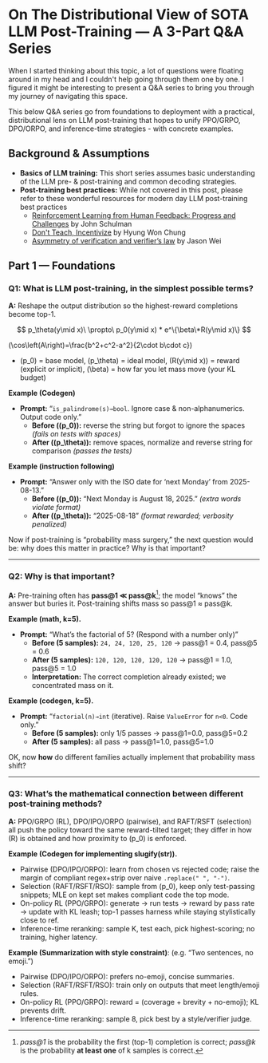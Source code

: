# On The Distributional View of SOTA LLM Post-Training — A 3-Part Q\&A Series

When I started thinking about this topic, a lot of questions were floating around in my head and I couldn't help going through them one by one. I figured it might be interesting to present a Q&A series to bring you through my journey of navigating this space.  

This below Q&A series go from foundations to deployment with a practical, distributional lens on LLM post-training that hopes to unify PPO/GRPO, DPO/ORPO, and inference-time strategies - with concrete examples.

## Background & Assumptions

- **Basics of LLM training:** This short series assumes basic understanding of the LLM pre- & post-training and common decoding strategies. 
- **Post-training best practices:** While not covered in this post, please refer to these wonderful resources for modern day LLM post-training best practices
    - [Reinforcement Learning from Human Feedback: Progress and Challenges](https://www.youtube.com/watch?v=hhiLw5Q_UFg)  by John Schulman
    - [Don't Teach, Incentivize](https://www.youtube.com/watch?v=kYWUEV_e2ss) by Hyung Won Chung
    - [Asymmetry of verification and verifier’s law](https://www.jasonwei.net/blog/asymmetry-of-verification-and-verifiers-law) by Jason Wei


## Part 1 — Foundations

### Q1: What is LLM post-training, in the simplest possible terms?
**A:** Reshape the output distribution so the highest-reward completions become top-1.  

$$
p_\theta(y\mid x)\ \propto\ p_0(y\mid x) * e^\{\beta\*R(y\mid x)\}
$$

\(\cos\left(A\right)=\frac{b^2+c^2-a^2}{2\cdot b\cdot c}\)

- \(p_0\) = base model, \(p_\theta\) = ideal model, \(R(y\mid x)\) = reward (explicit or implicit), \(\beta\) = how far you let mass move (your KL budget)

**Example (Codegen)**  
- **Prompt:** “`is_palindrome(s)→bool`. Ignore case & non-alphanumerics. Output code only.”
  - **Before (\(p_0\)):** reverse the string but forgot to ignore the spaces *(fails on tests with spaces)*  
  - **After (\(p_\theta\)):** remove spaces, normalize and reverse string for comparison *(passes the tests)*  

**Example (instruction following)**  
- **Prompt:** “Answer only with the ISO date for ‘next Monday’ from 2025-08-13.”  
  - **Before (\(p_0\)):** “Next Monday is August 18, 2025.” *(extra words violate format)*  
  - **After (\(p_\theta\)):** “2025-08-18” *(format rewarded; verbosity penalized)*

Now if post-training is “probability mass surgery,” the next question would be: why does this matter in practice? Why is that important?

---

### Q2: Why is that important?
**A:** Pre-training often has **pass@1 ≪ pass@k**[^pass@k]; the model “knows” the answer but buries it. Post-training shifts mass so pass@1 ≈ pass@k.

**Example (math, k=5).**  
- **Prompt:** “What’s the factorial of 5? (Respond with a number only)”  
  - **Before (5 samples):** `24, 24, 120, 25, 120` → pass@1 = 0.4, pass@5 = 0.6
  - **After (5 samples):** `120, 120, 120, 120, 120` → pass@1 = 1.0, pass@5 = 1.0  
  - **Interpretation:** The correct completion already existed; we concentrated mass on it.

**Example (codegen, k=5).**  
- **Prompt:** “`factorial(n)→int` (iterative). Raise `ValueError` for `n<0`. Code only.”
  - **Before (5 samples):** only 1/5 passes → pass@1=0.0, pass@5=0.2
  - **After (5 samples):** all pass → pass@1=1.0, pass@5=1.0

OK, now **how** do different families actually implement that probability mass shift?

[^pass@k]: *pass@1* is the probability the first (top-1) completion is correct; *pass@k* is the probability **at least one** of k samples is correct.


---

### Q3: What’s the mathematical connection between different post-training methods?
**A:** PPO/GRPO (RL), DPO/IPO/ORPO (pairwise), and RAFT/RSFT (selection) all push the policy toward the same reward-tilted target; they differ in how \(R\) is obtained and how proximity to \(p_0\) is enforced.

**Example (Codegen for implementing slugify(str)).**  
- Pairwise (DPO/IPO/ORPO): learn from chosen vs rejected code; raise the margin of compliant regex+strip over naive `.replace(" ", "-")`.
- Selection (RAFT/RSFT/RSO): sample from \(p_0\), keep only test-passing snippets; MLE on kept set makes compliant code the top mode.
- On-policy RL (PPO/GRPO): generate → run tests → reward by pass rate → update with KL leash; top-1 passes harness while staying stylistically close to ref.
- Inference-time reranking: sample K, test each, pick highest-scoring; no training, higher latency.

**Example (Summarization with style constraint)**: (e.g. “Two sentences, no emoji.”)
  - Pairwise (DPO/IPO/ORPO): prefers no-emoji, concise summaries.
  - Selection (RAFT/RSFT/RSO): train only on outputs that meet length/emoji rules.
  - On-policy RL (PPO/GRPO): reward = (coverage + brevity + no-emoji); KL prevents drift.
  - Inference-time reranking: sample 8, pick best by a style/verifier judge.
